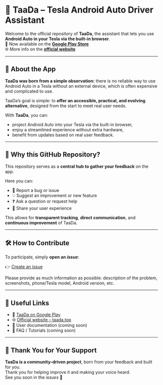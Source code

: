 # 📣 TaaDa – Tesla Android Auto Driver Assistant

Welcome to the official repository of **TaaDa**, the assistant that lets you use **Android Auto in your Tesla via the built-in browser**.  
📱 Now available on the **[Google Play Store](https://play.google.com/store/apps/details?id=fr.sd.taada)**  
🌐 More info on the **[official website](https://taada.top)**

---

## 🚗 About the App

**TaaDa was born from a simple observation:** there is no reliable way to use Android Auto in a Tesla without an external device, which is often expensive and complicated to use.

TaaDa’s goal is simple: to **offer an accessible, practical, and evolving alternative**, designed from the start to meet real user needs.

With **TaaDa**, you can:

- project Android Auto into your Tesla via the built-in browser,
- enjoy a streamlined experience without extra hardware,
- benefit from updates based on real user feedback.

---

## 📍 Why this GitHub Repository?

This repository serves as a **central hub to gather your feedback** on the app.

Here you can:

- 🐞 Report a bug or issue
- 💡 Suggest an improvement or new feature
- ❓ Ask a question or request help
- 📣 Share your user experience

This allows for **transparent tracking**, **direct communication**, and **continuous improvement** of TaaDa.

---

## 🛠 How to Contribute

To participate, simply **open an _issue_**:

👉 [Create an issue](https://github.com/taada-official/taada/issues/new/choose)

Please provide as much information as possible: description of the problem, screenshots, phone/Tesla model, Android version, etc.

---

## 🔗 Useful Links

- 📱 [TaaDa on Google Play](https://play.google.com/store/apps/details?id=fr.sd.taada)
- 🌐 [Official website – taada.top](https://taada.top)
- 📖 User documentation (coming soon)
- 💬 FAQ / Tutorials (coming soon)

---

## 🙌 Thank You for Your Support

**TaaDa is a community-driven project**, born from your feedback and built for you.  
Thank you for helping improve it and making your voice heard.  
See you soon in the _issues_ 🚀
